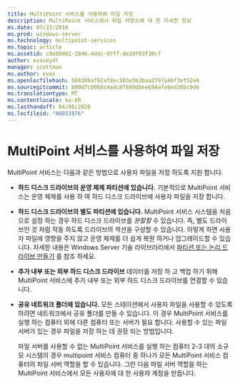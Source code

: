 ```yaml
---
title: MultiPoint 서비스를 사용하여 파일 저장
description: MultiPoint 서비스에서 파일 저장소에 대 한 자세한 정보
ms.date: 07/22/2016
ms.prod: windows-server
ms.technology: multipoint-services
ms.topic: article
ms.assetid: c9eb0461-3846-4ddc-97ff-de10f03f30cf
author: evaseydl
manager: scottman
ms.author: evas
ms.openlocfilehash: 504389af62af8ec303e5b3baa2797a46f3ef52e6
ms.sourcegitcommit: b00d7c8968c4adc8f699dbee694afe6ed36bc9de
ms.translationtype: MT
ms.contentlocale: ko-KR
ms.lasthandoff: 04/08/2020
ms.locfileid: "80853876"
---
```

# <a name="storing-files-with-multipoint-services"></a>MultiPoint 서비스를 사용하여 파일 저장
MultiPoint 서비스는 다음과 같은 방법으로 사용자 파일을 저장 하도록 지원 합니다.  
  
-   **하드 디스크 드라이브의 운영 체제 파티션에 있습니다.** 기본적으로 MultiPoint 서비스는 운영 체제를 사용 하 여 하드 디스크 드라이브에 사용자 파일을 저장 합니다.  
  
-   **하드 디스크 드라이브의 별도 파티션에 있습니다.** MultiPoint 서비스 시스템을 처음으로 설정 하는 경우 하드 디스크 드라이브를 *분할할* 수 있습니다. 즉, 별도 드라이브인 것 처럼 작동 하도록 드라이브의 섹션을 구성할 수 있습니다. 이렇게 하면 사용자 파일에 영향을 주지 않고 운영 체제를 더 쉽게 복원 하거나 업그레이드할 수 있습니다. 자세한 내용은 Windows Server 기술 라이브러리에서 [파티션 또는 논리 드라이브 만들기](https://go.microsoft.com/fwlink/?LinkId=182618) 를 참조 하세요.  
  
-   **추가 내부 또는 외부 하드 디스크 드라이브** 데이터를 저장 하 고 백업 하기 위해 MultiPoint 서비스에 추가 내부 또는 외부 하드 디스크 드라이브를 연결할 수 있습니다.  
  
-   **공유 네트워크 폴더에 있습니다.** 모든 스테이션에서 사용자 파일을 사용할 수 있도록 하려면 네트워크에서 공유 폴더를 만들 수 있습니다. 이 경우 MultiPoint 서비스를 실행 하는 컴퓨터 외에 다른 컴퓨터 또는 서버가 필요 합니다. 사용할 수 있는 파일 서버가 있는 경우 파일을 저장 하는 데 권장 되는 방법입니다.  
  
    파일 서버를 사용할 수 없는 MultiPoint 서비스를 실행 하는 컴퓨터 2-3 대의 소규모 시스템의 경우 multipoint 서비스 컴퓨터 중 하나가 모든 MultiPoint 서비스 컴퓨터의 파일 서버 역할을 할 수 있습니다. 그런 다음 파일 서버 역할을 하는 MultiPoint 서비스에서 모든 사용자에 대 한 사용자 계정을 만듭니다.  
  
